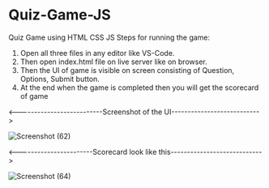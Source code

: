 # Quiz-Game-JS
Quiz Game using HTML CSS JS
Steps for running the game:
1. Open all three files in any editor like VS-Code.
2. Then open index.html file on live server like on browser.
3. Then the UI of game is visible on screen consisting of Question, Options, Submit button.
4. At the end when the game is completed then you will get the scorecard of game

<--------------------------Screenshot of the UI--------------------------->

![Screenshot (62)](https://user-images.githubusercontent.com/107615912/205573180-8cf7e936-c4d0-40ae-85e9-1c2b12dc9da0.png)

<-----------------------Scorecard look like this---------------------------->

![Screenshot (64)](https://user-images.githubusercontent.com/107615912/205573577-f6ef8320-259e-4593-84cf-98350f725d14.png)
